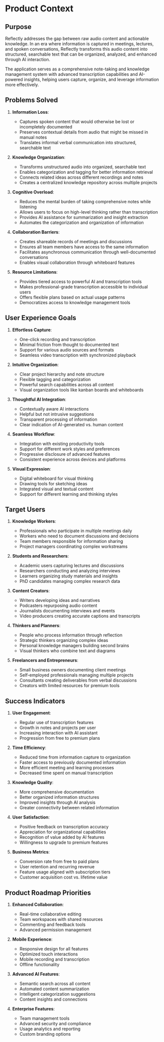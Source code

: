 # Product Context

## Purpose
Reflectly addresses the gap between raw audio content and actionable knowledge. In an era where information is captured in meetings, lectures, and spoken conversations, Reflectly transforms this audio content into structured, searchable text that can be organized, analyzed, and enhanced through AI interaction.

The application serves as a comprehensive note-taking and knowledge management system with advanced transcription capabilities and AI-powered insights, helping users capture, organize, and leverage information more effectively.

## Problems Solved

1. **Information Loss**: 
   - Captures spoken content that would otherwise be lost or incompletely documented
   - Preserves contextual details from audio that might be missed in manual notes
   - Translates informal verbal communication into structured, searchable text

2. **Knowledge Organization**: 
   - Transforms unstructured audio into organized, searchable text
   - Enables categorization and tagging for better information retrieval
   - Connects related ideas across different recordings and notes
   - Creates a centralized knowledge repository across multiple projects

3. **Cognitive Overload**: 
   - Reduces the mental burden of taking comprehensive notes while listening
   - Allows users to focus on high-level thinking rather than transcription
   - Provides AI assistance for summarization and insight extraction
   - Automates the categorization and organization of information

4. **Collaboration Barriers**: 
   - Creates shareable records of meetings and discussions
   - Ensures all team members have access to the same information
   - Facilitates asynchronous communication through well-documented conversations
   - Enables visual collaboration through whiteboard features

5. **Resource Limitations**:
   - Provides tiered access to powerful AI and transcription tools
   - Makes professional-grade transcription accessible to individual users
   - Offers flexible plans based on actual usage patterns
   - Democratizes access to knowledge management tools

## User Experience Goals

1. **Effortless Capture**: 
   - One-click recording and transcription
   - Minimal friction from thought to documented text
   - Support for various audio sources and formats
   - Seamless video transcription with synchronized playback

2. **Intuitive Organization**: 
   - Clear project hierarchy and note structure
   - Flexible tagging and categorization
   - Powerful search capabilities across all content
   - Visual organization tools like kanban boards and whiteboards

3. **Thoughtful AI Integration**: 
   - Contextually aware AI interactions
   - Helpful but not intrusive suggestions
   - Transparent processing of information
   - Clear indication of AI-generated vs. human content

4. **Seamless Workflow**: 
   - Integration with existing productivity tools
   - Support for different work styles and preferences
   - Progressive disclosure of advanced features
   - Consistent experience across devices and platforms

5. **Visual Expression**:
   - Digital whiteboard for visual thinking
   - Drawing tools for sketching ideas
   - Integrated visual and textual content
   - Support for different learning and thinking styles

## Target Users

1. **Knowledge Workers**: 
   - Professionals who participate in multiple meetings daily
   - Workers who need to document discussions and decisions
   - Team members responsible for information sharing
   - Project managers coordinating complex workstreams

2. **Students and Researchers**: 
   - Academic users capturing lectures and discussions
   - Researchers conducting and analyzing interviews
   - Learners organizing study materials and insights
   - PhD candidates managing complex research data

3. **Content Creators**: 
   - Writers developing ideas and narratives
   - Podcasters repurposing audio content
   - Journalists documenting interviews and events
   - Video producers creating accurate captions and transcripts

4. **Thinkers and Planners**: 
   - People who process information through reflection
   - Strategic thinkers organizing complex ideas
   - Personal knowledge managers building second brains
   - Visual thinkers who combine text and diagrams

5. **Freelancers and Entrepreneurs**:
   - Small business owners documenting client meetings
   - Self-employed professionals managing multiple projects
   - Consultants creating deliverables from verbal discussions
   - Creators with limited resources for premium tools

## Success Indicators

1. **User Engagement**: 
   - Regular use of transcription features
   - Growth in notes and projects per user
   - Increasing interaction with AI assistant
   - Progression from free to premium plans

2. **Time Efficiency**: 
   - Reduced time from information capture to organization
   - Faster access to previously documented information
   - More efficient meeting and learning processes
   - Decreased time spent on manual transcription

3. **Knowledge Quality**: 
   - More comprehensive documentation
   - Better organized information structures
   - Improved insights through AI analysis
   - Greater connectivity between related information

4. **User Satisfaction**: 
   - Positive feedback on transcription accuracy
   - Appreciation for organizational capabilities
   - Recognition of value added by AI features
   - Willingness to upgrade to premium features

5. **Business Metrics**:
   - Conversion rate from free to paid plans
   - User retention and recurring revenue
   - Feature usage aligned with subscription tiers
   - Customer acquisition cost vs. lifetime value

## Product Roadmap Priorities

1. **Enhanced Collaboration**:
   - Real-time collaborative editing
   - Team workspaces with shared resources
   - Commenting and feedback tools
   - Advanced permission management

2. **Mobile Experience**:
   - Responsive design for all features
   - Optimized touch interactions
   - Mobile recording and transcription
   - Offline functionality

3. **Advanced AI Features**:
   - Semantic search across all content
   - Automated content summarization
   - Intelligent categorization suggestions
   - Content insights and connections

4. **Enterprise Features**:
   - Team management tools
   - Advanced security and compliance
   - Usage analytics and reporting
   - Custom branding options 